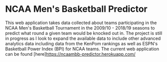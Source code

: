 # NCAA Men's Basketball Predictor
This web application takes data collected about teams participating in the NCAA Men's Basketball Tournament in the 2009/10 - 2018/19 seasons to predict what round a given team would be knocked out in. The project is still in progress as I look to expand the available data to include other advanced analytics data including data from the KenPom rankings as well as ESPN's Basketball Power Index (BPI) for NCAA teams. The current web application can be found [here]<https://ncaambb-predictor.herokuapp.com/>
